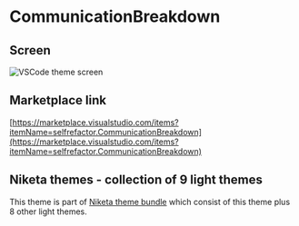 # CommunicationBreakdown

## Screen

![VSCode theme screen](https://github.com/selfrefactor/niketa-themes/blob/master/packages/communication_breakdown/theme/communication.breakdown.png?raw=true)

## Marketplace link

[https://marketplace.visualstudio.com/items?itemName=selfrefactor.CommunicationBreakdown](https://marketplace.visualstudio.com/items?itemName=selfrefactor.CommunicationBreakdown)

## Niketa themes - collection of 9 light themes
 
This theme is part of [Niketa theme bundle](https://marketplace.visualstudio.com/items?itemName=selfrefactor.Niketa-theme) which consist of this theme plus 8 other light themes.